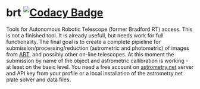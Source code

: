 brt
[![Codacy Badge](https://api.codacy.com/project/badge/Grade/7738149bb9134202a334af121c95226a)](https://www.codacy.com/app/jochym/brt?utm_source=github.com&amp;utm_medium=referral&amp;utm_content=jochym/brt&amp;utm_campaign=Badge_Grade)
===

Tools for Autonomous Robotic Telescope (former Bradford RT) access. This is not a finished tool. It is already usefull, but needs work for full functionality. The final goal is to create a complete pipieline for submission/processing/reduction (astrometric and photometric) of images from [ART](http://telescope.org/), and possibly other on-line telescopes. At this moment the submission by name of the object and astrometric callibration is working - at least on the basic level. You need a free account on [astrometry.net](http://www.astrometry.net/) server and API key from your profile or a local installation of the astrometry.net plate solver and data files.


